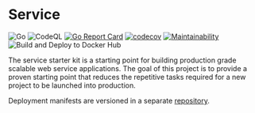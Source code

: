 # Service

![Go](https://github.com/tullo/service/workflows/Go/badge.svg?branch=master)
![CodeQL](https://github.com/tullo/service/workflows/CodeQL/badge.svg)
[![Go Report Card](https://goreportcard.com/badge/github.com/tullo/service)](https://goreportcard.com/report/github.com/tullo/service)
[![codecov](https://codecov.io/gh/tullo/service/branch/master/graph/badge.svg?token=aq8LuL15WE)](https://codecov.io/gh/tullo/service)
[![Maintainability](https://api.codeclimate.com/v1/badges/b62bb1170fc2df685168/maintainability)](https://codeclimate.com/github/tullo/service/maintainability)
![Build and Deploy to Docker Hub](https://github.com/tullo/service/workflows/Build%20and%20Deploy%20to%20Docker%20Hub/badge.svg?branch=master)

The service starter kit is a starting point for building production grade scalable web service applications. The goal of this project is to provide a proven starting point that reduces the repetitive tasks required for a new project to be launched into production.

Deployment manifests are versioned in a separate [repository](https://github.com/tullo/service-deployment).
